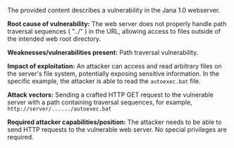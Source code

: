 The provided content describes a vulnerability in the Jana 1.0 webserver.

**Root cause of vulnerability:** The web server does not properly handle path traversal sequences ( "../" ) in the URL, allowing access to files outside of the intended web root directory.

**Weaknesses/vulnerabilities present:** Path traversal vulnerability.

**Impact of exploitation:** An attacker can access and read arbitrary files on the server's file system, potentially exposing sensitive information. In the specific example, the attacker is able to read the `autoexec.bat` file.

**Attack vectors:** Sending a crafted HTTP GET request to the vulnerable server with a path containing traversal sequences, for example, `http://server/....../autoexec.bat`

**Required attacker capabilities/position:** The attacker needs to be able to send HTTP requests to the vulnerable web server. No special privileges are required.